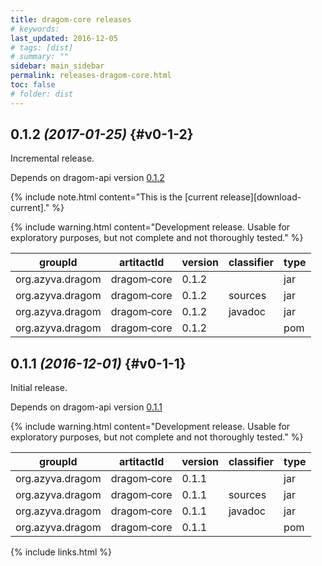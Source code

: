 ```yaml
---
title: dragom-core releases
# keywords:
last_updated: 2016-12-05
# tags: [dist]
# summary: ""
sidebar: main_sidebar
permalink: releases-dragom-core.html
toc: false
# folder: dist
---
```


## 0.1.2 *(2017-01-25)* {#v0-1-2}

Incremental release.

Depends on dragom-api version [0.1.2](releases-dragom-api.html#v0-1-2)

{% include note.html content="This is the [current release][download-current]." %}

{% include warning.html content="Development release. Usable for exploratory purposes, but not complete and not thoroughly tested." %}

groupId         |artitactId       |version|classifier|type  |
----------------|-----------------|-------|----------|------|
org.azyva.dragom|dragom&#8209;core|0.1.2  |          |jar   |<a class="no_icon" href="http://repo1.maven.org/maven2/org/azyva/dragom/dragom-core/0.1.2/dragom-core-0.1.2.jar" download><span class="glyphicon glyphicon-download"/></a>
org.azyva.dragom|dragom&#8209;core|0.1.2  |sources   |jar   |<a class="no_icon" href="http://repo1.maven.org/maven2/org/azyva/dragom/dragom-core/0.1.2/dragom-core-0.1.2-sources.jar" download><span class="glyphicon glyphicon-download"/></a>
org.azyva.dragom|dragom&#8209;core|0.1.2  |javadoc   |jar   |<a class="no_icon" href="http://repo1.maven.org/maven2/org/azyva/dragom/dragom-core/0.1.2/dragom-core-0.1.2-javadoc.jar" download><span class="glyphicon glyphicon-download"/></a>
org.azyva.dragom|dragom&#8209;core|0.1.2  |          |pom   |<a class="no_icon" href="http://repo1.maven.org/maven2/org/azyva/dragom/dragom-core/0.1.2/dragom-core-0.1.2.pom" download><span class="glyphicon glyphicon-download"/></a>

## 0.1.1 *(2016-12-01)* {#v0-1-1}

Initial release.

Depends on dragom-api version [0.1.1](releases-dragom-api.html#v0-1-1)

{% include warning.html content="Development release. Usable for exploratory purposes, but not complete and not thoroughly tested." %}

groupId         |artitactId       |version|classifier|type  |
----------------|-----------------|-------|----------|------|
org.azyva.dragom|dragom&#8209;core|0.1.1  |          |jar   |<a class="no_icon" href="http://repo1.maven.org/maven2/org/azyva/dragom/dragom-core/0.1.1/dragom-core-0.1.1.jar" download><span class="glyphicon glyphicon-download"/></a>
org.azyva.dragom|dragom&#8209;core|0.1.1  |sources   |jar   |<a class="no_icon" href="http://repo1.maven.org/maven2/org/azyva/dragom/dragom-core/0.1.1/dragom-core-0.1.1-sources.jar" download><span class="glyphicon glyphicon-download"/></a>
org.azyva.dragom|dragom&#8209;core|0.1.1  |javadoc   |jar   |<a class="no_icon" href="http://repo1.maven.org/maven2/org/azyva/dragom/dragom-core/0.1.1/dragom-core-0.1.1-javadoc.jar" download><span class="glyphicon glyphicon-download"/></a>
org.azyva.dragom|dragom&#8209;core|0.1.1  |          |pom   |<a class="no_icon" href="http://repo1.maven.org/maven2/org/azyva/dragom/dragom-core/0.1.1/dragom-core-0.1.1.pom" download><span class="glyphicon glyphicon-download"/></a>

{% include links.html %}